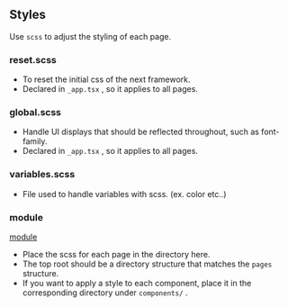 ## Styles
Use `scss` to adjust the styling of each page.

### reset.scss
- To reset the initial css of the next framework.
- Declared in `_app.tsx` , so it applies to all pages.

### global.scss
- Handle UI displays that should be reflected throughout, such as font-family.
- Declared in `_app.tsx` , so it applies to all pages.

### variables.scss
- File used to handle variables with scss. (ex. color etc..)

### module
[module](./modules)

- Place the scss for each page in the directory here.
- The top root should be a directory structure that matches the `pages` structure.
- If you want to apply a style to each component, place it in the corresponding directory under `components/` .